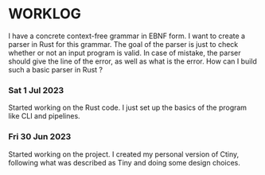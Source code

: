 # WORKLOG


I have a concrete context-free grammar in EBNF form. I want to create a parser in Rust for this grammar. The goal of the parser is just to check whether or not an input program is valid. In case of mistake, the parser should give the line of the error, as well as what is the error. How can I build such a basic parser in Rust ?


### Sat 1 Jul 2023

Started working on the Rust code. I just set up the basics of the program like CLI and pipelines.

### Fri 30 Jun 2023

Started working on the project. I created my personal version of Ctiny, following what was described as Tiny and doing some design choices.
